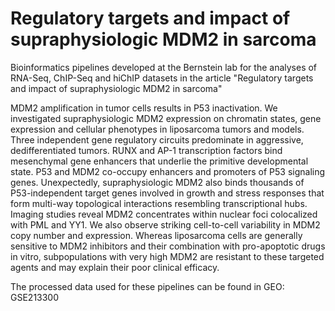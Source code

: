 # Regulatory targets and impact of supraphysiologic MDM2 in sarcoma
Bioinformatics pipelines developed at the Bernstein lab for the analyses of RNA-Seq, ChIP-Seq and hiChIP datasets in the article "Regulatory targets and impact of supraphysiologic MDM2 in sarcoma"

MDM2 amplification in tumor cells results in P53 inactivation. We investigated supraphysiologic MDM2 expression on chromatin states, gene expression and cellular phenotypes in liposarcoma tumors and models. Three independent gene regulatory circuits predominate in aggressive, dedifferentiated tumors. RUNX and AP-1 transcription factors bind mesenchymal gene enhancers that underlie the primitive developmental state. P53 and MDM2 co-occupy enhancers and promoters of P53 signaling genes. Unexpectedly, supraphysiologic MDM2 also binds thousands of P53-independent target genes involved in growth and stress responses that form multi-way topological interactions resembling transcriptional hubs. Imaging studies reveal MDM2 concentrates within nuclear foci colocalized with PML and YY1. We also observe striking cell-to-cell variability in MDM2 copy number and expression. Whereas liposarcoma cells are generally sensitive to MDM2 inhibitors and their combination with pro-apoptotic drugs in vitro, subpopulations with very high MDM2 are resistant to these targeted agents and may explain their poor clinical efficacy.


The processed data used for these pipelines can be found in GEO: GSE213300


